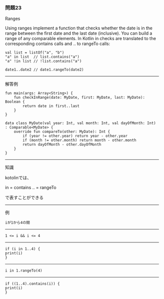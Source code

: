 ### 問題23

Ranges

Using ranges implement a function that checks whether the date is in the range between the first date and the last date (inclusive).
You can build a range of any comparable elements. In Kotlin in checks are translated to the corresponding contains calls and .. to rangeTo calls:

    val list = listOf("a", "b")
    "a" in list  // list.contains("a")
    "a" !in list // !list.contains("a")
    ​
    date1..date2 // date1.rangeTo(date2)

---
解答例

    fun main(args: Array<String>) {
        fun checkInRange(date: MyDate, first: MyDate, last: MyDate): Boolean {
            return date in first..last
        }
    }

    data class MyDate(val year: Int, val month: Int, val dayOfMonth: Int) : Comparable<MyDate> {
        override fun compareTo(other: MyDate): Int {
            if (year != other.year) return year - other.year
            if (month != other.month) return month - other.month
            return dayOfMonth - other.dayOfMonth
        }
    }

---
知識

kotolinでは、

in  = contains
.. = rangeTo

で表すことができる

---
例

    iが1から4の間

---

    1 <= i && i <= 4
---

    if (i in 1..4) {  
    print(i)
    }

---

    i in 1.rangeTo(4)
---

    if ((1..4).contains(i)) {
    print(i)
    }